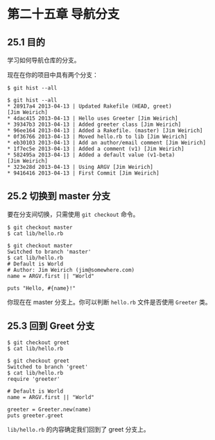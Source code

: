 # 第二十五章 导航分支

## 25.1 目的

学习如何导航仓库的分支。

现在在你的项目中具有两个分支：

```
$ git hist --all
```

```
$ git hist --all
* 28917a4 2013-04-13 | Updated Rakefile (HEAD, greet)
[Jim Weirich]
* 4dac415 2013-04-13 | Hello uses Greeter [Jim Weirich]
* 39347b3 2013-04-13 | Added greeter class [Jim Weirich]
* 96ee164 2013-04-13 | Added a Rakefile. (master) [Jim Weirich]
* 0f36766 2013-04-13 | Moved hello.rb to lib [Jim Weirich]
* eb30103 2013-04-13 | Add an author/email comment [Jim Weirich]
* 1f7ec5e 2013-04-13 | Added a comment (v1) [Jim Weirich]
* 582495a 2013-04-13 | Added a default value (v1-beta)
[Jim Weirich]
* 323e28d 2013-04-13 | Using ARGV [Jim Weirich]
* 9416416 2013-04-13 | First Commit [Jim Weirich]
```

## 25.2 切换到 master 分支

要在分支间切换，只需使用 `git checkout` 命令。

```
$ git checkout master
$ cat lib/hello.rb
```

```
$ git checkout master
Switched to branch 'master'
$ cat lib/hello.rb
# Default is World
# Author: Jim Weirich (jim@somewhere.com)
name = ARGV.first || "World"

puts "Hello, #{name}!"
```

你现在在 master 分支上。你可以判断 `hello.rb` 文件是否使用 `Greeter` 类。

## 25.3 回到 Greet 分支

```
$ git checkout greet
$ cat lib/hello.rb
```

```
$ git checkout greet
Switched to branch 'greet'
$ cat lib/hello.rb
require 'greeter'

# Default is World
name = ARGV.first || "World"

greeter = Greeter.new(name)
puts greeter.greet
```

`lib/hello.rb` 的内容确定我们回到了 greet 分支上。